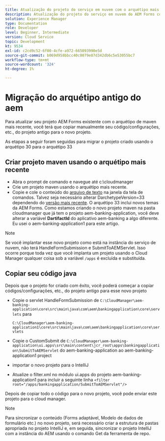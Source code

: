 ```yaml
---
title: Atualização do projeto do serviço em nuvem com o arquétipo mais recente
description: Atualização do projeto do serviço em nuvem do AEM Forms com o arquétipo mais recente
solution: Experience Manager
type: Documentation
role: Developer
level: Beginner, Intermediate
version: Cloud Service
topic: Development
kt: 9534
exl-id: c2cd9c52-6f00-4cfe-a972-665093990e5d
source-git-commit: b069d958bbcc40c0079e87d342db6c5e53055bc7
workflow-type: tm+mt
source-wordcount: '324'
ht-degree: 1%

---
```


# Migração do arquétipo antigo do aem

Para atualizar seu projeto AEM Forms existente com o arquétipo de maven mais recente, você terá que copiar manualmente seu código/configurações, etc., do projeto antigo para o novo projeto.

As etapas a seguir foram seguidas para migrar o projeto criado usando o arquétipo 30 para o arquétipo 33

## Criar projeto maven usando o arquétipo mais recente

* Abra o prompt de comando e navegue até c:\cloudmanager
* Crie um projeto maven usando o arquétipo mais recente.
* Copie e cole o conteúdo do [arquivo de texto](assets/creating-maven-project.txt) na janela da tela de comandos. Talvez seja necessário alterar DarchetypeVersion=33 dependendo do [versão mais recente](https://github.com/adobe/aem-project-archetype/releases). O arquétipo 33 inclui novos temas da AEM Forms.
Como estamos criando o novo projeto maven na pasta cloudmanager que já tem o projeto aem-banking-application, você deve alterar a variável **DartifactId** do aplicativo aem-banking a algo diferente. Eu usei o aem-banking-application1 para este artigo.

>[!NOTE]
>
>Se você implantar esse novo projeto como está na instância do serviço de nuvem, não terá HandleFormSubmission e SubmitToAEMServlet. Isso ocorre porque toda vez que você implanta um projeto usando o Cloud Manager qualquer coisa sob a variável `/apps` é excluída e substituída.

## Copiar seu código java

Depois que o projeto for criado com êxito, você poderá começar a copiar códigos/configurações, etc., do projeto antigo para esse novo projeto

* Copie o servlet HandleFormSubmission de ```C:\CloudManager\aem-banking-application\core\src\main\java\com\aem\bankingapplication\core\servlets```
para

   ```C:\CloudManager\aem-banking-application1\core\src\main\java\com\aem\bankingapplication\core\servlets```

* Copie o CustomSubmit de
   ```C:\CloudManager\aem-banking-application\ui.apps\src\main\content\jcr_root\apps\bankingapplication\SubmitToAEMServlet``` do aem-banking-application ao aem-banking-application1 project

* importar o novo projeto para o IntelliJ

* Atualize o filter.xml no módulo ui.apps do projeto aem-banking-application1 para incluir a seguinte linha
   ```<filter root="/apps/bankingapplication/SubmitToAEMServlet"/>```

Depois de copiar todo o código para o novo projeto, você pode enviar este projeto para o cloud manager.

>[!NOTE]
>
>Para sincronizar o conteúdo (Forms adaptável, Modelo de dados de formulário etc.) no novo projeto, será necessário criar a estrutura de pastas apropriada no projeto IntelliJ e, em seguida, sincronizar o projeto IntelliJ com a instância do AEM usando o comando Get da ferramenta de repo.

